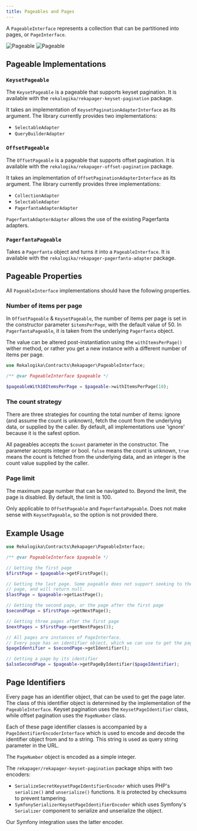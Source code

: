 ```yaml
---
title: Pageables and Pages
---
```


A `PageableInterface` represents a collection that can be
partitioned into pages, or `PageInterface`.

![Pageable](../diagrams/pageable.light.svg#light)
![Pageable](../diagrams/pageable.dark.svg#dark)

## Pageable Implementations

### `KeysetPageable`

The `KeysetPageable` is a pageable that supports keyset pagination. It is
available with the `rekalogika/rekapager-keyset-pagination` package.

It takes an implementation of `KeysetPaginationAdapterInterface` as its
argument. The library currently provides two implementations:

* `SelectableAdapter`
* `QueryBuilderAdapter`

### `OffsetPageable`

The `OffsetPageable` is a pageable that supports offset pagination. It is
available with the `rekalogika/rekapager-offset-pagination` package.

It takes an implementation of `OffsetPaginationAdapterInterface` as its
argument. The library currently provides three implementations:

* `CollectionAdapter`
* `SelectableAdapter`
* `PagerfantaAdapterAdapter`

`PagerfantaAdapterAdapter` allows the use of the existing Pagerfanta adapters.

### `PagerfantaPageable`

Takes a `Pagerfanta` object and turns it into a `PageableInterface`. It is
available with the `rekalogika/rekapager-pagerfanta-adapter` package.

## Pageable Properties

All `PageableInterface` implementations should have the following properties.

### Number of items per page

In `OffsetPageable` & `KeysetPageable`, the number of items per page is set in
the constructor parameter `$itemsPerPage`, with the default value of 50. In
`PagerfantaPageable`, it is taken from the underlying `Pagerfanta` object.

The value can be altered post-instantiation using the `withItemsPerPage()`
wither method, or rather you get a new instance with a different number of items
per page.

```php
use Rekalogika\Contracts\Rekapager\PageableInterface;

/** @var PageableInterface $pageable */

$pageableWith10ItemsPerPage = $pageable->withItemsPerPage(10);
```

### The count strategy

There are three strategies for counting the total number of items: ignore (and
assume the count is unknown), fetch the count from the underlying data, or
supplied by the caller. By default, all implementations use 'ignore' because it
is the safest option.

All pageables accepts the `$count` parameter in the constructor. The parameter
accepts integer or bool. `false` means the count is unknown, `true` means the
count is fetched from the underlying data, and an integer is the count value
supplied by the caller.

### Page limit

The maximum page number that can be navigated to. Beyond the limit, the page is
disabled. By default, the limit is 100.

Only applicable to `OffsetPageable` and `PagerfantaPageable`. Does not make
sense with `KeysetPageable`, so the option is not provided there.

## Example Usage

```php
use Rekalogika\Contracts\Rekapager\PageableInterface;

/** @var PageableInterface $pageable */

// Getting the first page
$firstPage = $pageable->getFirstPage();

// Getting the last page. Some pageable does not support seeking to the last
// page, and will return null.
$lastPage = $pageable->getLastPage();

// Getting the second page, or the page after the first page
$secondPage = $firstPage->getNextPage();

// Getting three pages after the first page
$nextPages = $firstPage->getNextPages(3);

// All pages are instances of PageInterface.
// Every page has an identifier object, which we can use to get the page later.
$pageIdentifier = $secondPage->getIdentifier();

// Getting a page by its identifier
$alsoSecondPage = $pageable->getPageByIdentifier($pageIdentifier);
```

## Page Identifiers

Every page has an identifier object, that can be used to get the page later. The
class of this identifier object is determined by the implementation of the
`PageableInterface`. Keyset pagination uses the `KeysetPageIdentifier` class,
while offset pagination uses the `PageNumber` class.

Each of these page identifier classes is accompanied by a
`PageIdentifierEncoderInterface` which is used to encode and decode the
identifier object from and to a string. This string is used as query string
parameter in the URL.

The `PageNumber` object is encoded as a simple integer.

The `rekapager/rekapager-keyset-pagination` package ships with two encoders:

* `SerializeSecretKeysetPageIdentifierEncoder` which uses PHP's `serialize()` and
  `unserialize()` functions. It is protected by checksums to prevent tampering.
* `SymfonySerializerKeysetPageIdentifierEncoder` which uses Symfony's
  `Serializer` component to serialize and unserialize the object.

Our Symfony integration uses the latter encoder.